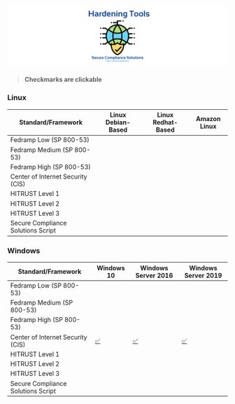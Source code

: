 ![](https://github.com/Secure-Compliance-Solutions-LLC/Hardening/raw/main/HardeningTools.png)

> #### Checkmarks are clickable

### Linux

| Standard/Framework                | Linux Debian-Based | Linux Redhat-Based |Amazon Linux        |
| --------------------------------- | ------------------ | ------------------ | ------------------ |
| Fedramp Low (SP 800-53)           |                    |                    |                    |
| Fedramp Medium (SP 800-53)        |                    |                    |                    |
| Fedramp High (SP 800-53)          |                    |                    |                    |
| Center of Internet Security (CIS) |                    |                    |                    |
| HITRUST Level 1                   |                    |                    |                    |
| HITRUST Level 2                   |                    |                    |                    |
| HITRUST Level 3                   |                    |                    |                    |
|Secure Compliance Solutions Script |                    |                    |                    |



### Windows

| Standard/Framework                | Windows 10 | Windows Server 2016 | Windows Server 2019 |
| --------------------------------- | ---------- | ------------------- | ------------------- |
| Fedramp Low (SP 800-53)           |            |                     |                     |
| Fedramp Medium (SP 800-53)        |            |                     |                     |
| Fedramp High (SP 800-53)          |            |                     |                     |
| Center of Internet Security (CIS) |[:white_check_mark:](/Windows/CIS)|[:white_check_mark:](/Windows/CIS)|[:white_check_mark:](/Windows/CIS)|
| HITRUST Level 1                   |            |                     |                     |
| HITRUST Level 2                   |            |                     |                     |
| HITRUST Level 3                   |            |                     |                     |
|Secure Compliance Solutions Script |            |                     |                     |






